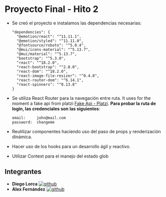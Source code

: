 # Proyecto Final - Hito 2

- Se creó el proyecto e instalamos las dependencias necesarias:
  ```
  "dependencies": {
    "@emotion/react": "^11.11.1",
    "@emotion/styled": "^11.11.0",
    "@fontsource/roboto": "^5.0.4",
    "@mui/icons-material": "^5.13.7",
    "@mui/material": "^5.13.7",
    "bootstrap": "^5.3.0",
    "react": "^18.2.0",
    "react-bootstrap": "^2.8.0",
    "react-dom": "^18.2.0",
    "react-image-file-resizer": "^0.4.8",
    "react-router-dom": "^6.14.1",
    "react-spinners": "^0.13.8"
  }
  ```
- Se utiliza React Router para la navegación entre ruta. It uses for the moment a fake api from platzi [Fake Api - Platzi](https://fakeapi.platzi.com/en/rest/auth-jwt). **Para probar la ruta de login, las credenciales son las siguientes**:
  ```
  email:     john@mail.com
  password:  changeme 
  ```

  

- Reutilizar componentes haciendo uso del paso de props y renderización dinámica.
- Hacer uso de los hooks para un desarrollo ágil y reactivo.
- Utilizar Context para el manejo del estado glob


## Integrantes

- **Diego Lorca** 
  [![github](https://img.shields.io/badge/github%20profile-000?style=for-the-badge)](https://github.com/Dlorcav77)
- **Alex Fernández** 
  [![github](https://img.shields.io/badge/github%20profile-000?style=for-the-badge)](https://github.com/Arekkusu17)